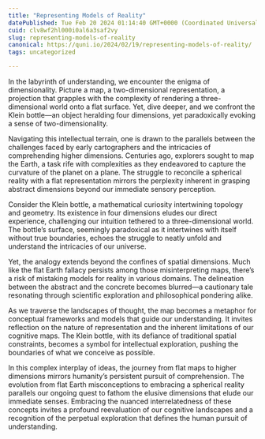 ```yaml
---
title: "Representing Models of Reality"
datePublished: Tue Feb 20 2024 01:14:40 GMT+0000 (Coordinated Universal Time)
cuid: clv8wf2hl000i0al6a3saf2vy
slug: representing-models-of-reality
canonical: https://quni.io/2024/02/19/representing-models-of-reality/
tags: uncategorized

---
```


In the labyrinth of understanding, we encounter the enigma of dimensionality. Picture a map, a two-dimensional representation, a projection that grapples with the complexity of rendering a three-dimensional world onto a flat surface. Yet, dive deeper, and we confront the Klein bottle—an object heralding four dimensions, yet paradoxically evoking a sense of two-dimensionality.

Navigating this intellectual terrain, one is drawn to the parallels between the challenges faced by early cartographers and the intricacies of comprehending higher dimensions. Centuries ago, explorers sought to map the Earth, a task rife with complexities as they endeavored to capture the curvature of the planet on a plane. The struggle to reconcile a spherical reality with a flat representation mirrors the perplexity inherent in grasping abstract dimensions beyond our immediate sensory perception.

Consider the Klein bottle, a mathematical curiosity intertwining topology and geometry. Its existence in four dimensions eludes our direct experience, challenging our intuition tethered to a three-dimensional world. The bottle’s surface, seemingly paradoxical as it intertwines with itself without true boundaries, echoes the struggle to neatly unfold and understand the intricacies of our universe.

Yet, the analogy extends beyond the confines of spatial dimensions. Much like the flat Earth fallacy persists among those misinterpreting maps, there’s a risk of mistaking models for reality in various domains. The delineation between the abstract and the concrete becomes blurred—a cautionary tale resonating through scientific exploration and philosophical pondering alike.

As we traverse the landscapes of thought, the map becomes a metaphor for conceptual frameworks and models that guide our understanding. It invites reflection on the nature of representation and the inherent limitations of our cognitive maps. The Klein bottle, with its defiance of traditional spatial constraints, becomes a symbol for intellectual exploration, pushing the boundaries of what we conceive as possible.

In this complex interplay of ideas, the journey from flat maps to higher dimensions mirrors humanity’s persistent pursuit of comprehension. The evolution from flat Earth misconceptions to embracing a spherical reality parallels our ongoing quest to fathom the elusive dimensions that elude our immediate senses. Embracing the nuanced interrelatedness of these concepts invites a profound reevaluation of our cognitive landscapes and a recognition of the perpetual exploration that defines the human pursuit of understanding.
